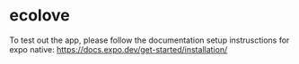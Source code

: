 # ecolove

To test out the app, please follow the documentation setup instrusctions for expo native: https://docs.expo.dev/get-started/installation/

